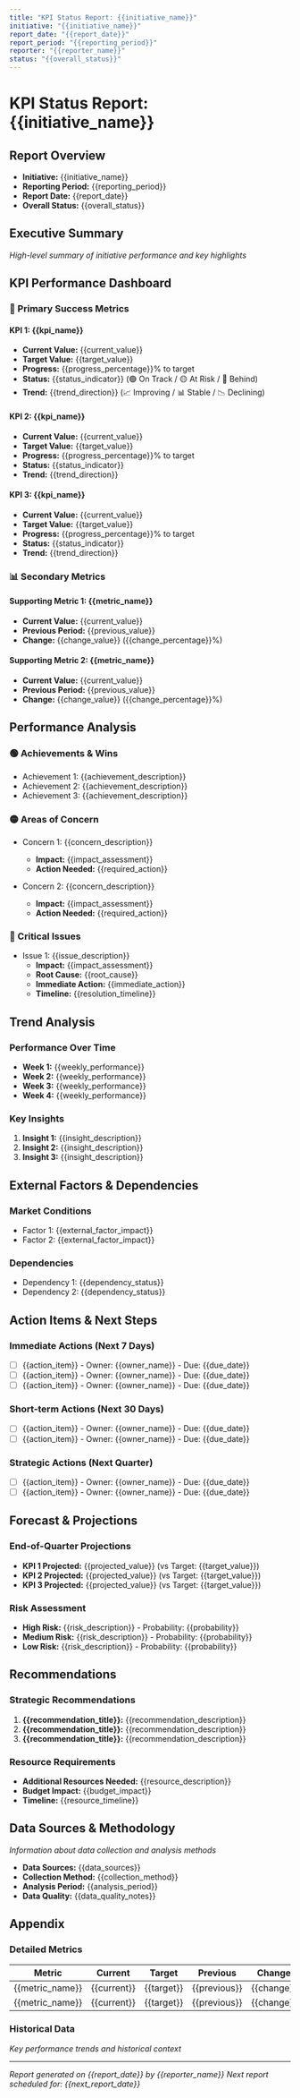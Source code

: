```yaml
---
title: "KPI Status Report: {{initiative_name}}"
initiative: "{{initiative_name}}"
report_date: "{{report_date}}"
report_period: "{{reporting_period}}"
reporter: "{{reporter_name}}"
status: "{{overall_status}}"
---
```


# KPI Status Report: {{initiative_name}}

## Report Overview
- **Initiative:** {{initiative_name}}
- **Reporting Period:** {{reporting_period}}
- **Report Date:** {{report_date}}
- **Overall Status:** {{overall_status}}

## Executive Summary
*High-level summary of initiative performance and key highlights*

## KPI Performance Dashboard

### 🎯 Primary Success Metrics

#### KPI 1: {{kpi_name}}
- **Current Value:** {{current_value}}
- **Target Value:** {{target_value}}
- **Progress:** {{progress_percentage}}% to target
- **Status:** {{status_indicator}} (🟢 On Track / 🟡 At Risk / 🔴 Behind)
- **Trend:** {{trend_direction}} (📈 Improving / 📊 Stable / 📉 Declining)

#### KPI 2: {{kpi_name}}
- **Current Value:** {{current_value}}
- **Target Value:** {{target_value}}
- **Progress:** {{progress_percentage}}% to target
- **Status:** {{status_indicator}}
- **Trend:** {{trend_direction}}

#### KPI 3: {{kpi_name}}
- **Current Value:** {{current_value}}
- **Target Value:** {{target_value}}
- **Progress:** {{progress_percentage}}% to target
- **Status:** {{status_indicator}}
- **Trend:** {{trend_direction}}

### 📊 Secondary Metrics

#### Supporting Metric 1: {{metric_name}}
- **Current Value:** {{current_value}}
- **Previous Period:** {{previous_value}}
- **Change:** {{change_value}} ({{change_percentage}}%)

#### Supporting Metric 2: {{metric_name}}
- **Current Value:** {{current_value}}
- **Previous Period:** {{previous_value}}
- **Change:** {{change_value}} ({{change_percentage}}%)

## Performance Analysis

### 🟢 Achievements & Wins
- Achievement 1: {{achievement_description}}
- Achievement 2: {{achievement_description}}
- Achievement 3: {{achievement_description}}

### 🟡 Areas of Concern
- Concern 1: {{concern_description}}
  - **Impact:** {{impact_assessment}}
  - **Action Needed:** {{required_action}}

- Concern 2: {{concern_description}}
  - **Impact:** {{impact_assessment}}
  - **Action Needed:** {{required_action}}

### 🔴 Critical Issues
- Issue 1: {{issue_description}}
  - **Impact:** {{impact_assessment}}
  - **Root Cause:** {{root_cause}}
  - **Immediate Action:** {{immediate_action}}
  - **Timeline:** {{resolution_timeline}}

## Trend Analysis

### Performance Over Time
- **Week 1:** {{weekly_performance}}
- **Week 2:** {{weekly_performance}}
- **Week 3:** {{weekly_performance}}
- **Week 4:** {{weekly_performance}}

### Key Insights
1. **Insight 1:** {{insight_description}}
2. **Insight 2:** {{insight_description}}
3. **Insight 3:** {{insight_description}}

## External Factors & Dependencies

### Market Conditions
- Factor 1: {{external_factor_impact}}
- Factor 2: {{external_factor_impact}}

### Dependencies
- Dependency 1: {{dependency_status}}
- Dependency 2: {{dependency_status}}

## Action Items & Next Steps

### Immediate Actions (Next 7 Days)
- [ ] {{action_item}} - Owner: {{owner_name}} - Due: {{due_date}}
- [ ] {{action_item}} - Owner: {{owner_name}} - Due: {{due_date}}
- [ ] {{action_item}} - Owner: {{owner_name}} - Due: {{due_date}}

### Short-term Actions (Next 30 Days)
- [ ] {{action_item}} - Owner: {{owner_name}} - Due: {{due_date}}
- [ ] {{action_item}} - Owner: {{owner_name}} - Due: {{due_date}}

### Strategic Actions (Next Quarter)
- [ ] {{action_item}} - Owner: {{owner_name}} - Due: {{due_date}}
- [ ] {{action_item}} - Owner: {{owner_name}} - Due: {{due_date}}

## Forecast & Projections

### End-of-Quarter Projections
- **KPI 1 Projected:** {{projected_value}} (vs Target: {{target_value}})
- **KPI 2 Projected:** {{projected_value}} (vs Target: {{target_value}})
- **KPI 3 Projected:** {{projected_value}} (vs Target: {{target_value}})

### Risk Assessment
- **High Risk:** {{risk_description}} - Probability: {{probability}}
- **Medium Risk:** {{risk_description}} - Probability: {{probability}}
- **Low Risk:** {{risk_description}} - Probability: {{probability}}

## Recommendations

### Strategic Recommendations
1. **{{recommendation_title}}:** {{recommendation_description}}
2. **{{recommendation_title}}:** {{recommendation_description}}
3. **{{recommendation_title}}:** {{recommendation_description}}

### Resource Requirements
- **Additional Resources Needed:** {{resource_description}}
- **Budget Impact:** {{budget_impact}}
- **Timeline:** {{resource_timeline}}

## Data Sources & Methodology
*Information about data collection and analysis methods*

- **Data Sources:** {{data_sources}}
- **Collection Method:** {{collection_method}}
- **Analysis Period:** {{analysis_period}}
- **Data Quality:** {{data_quality_notes}}

## Appendix

### Detailed Metrics
| Metric | Current | Target | Previous | Change | Status |
|--------|---------|--------|----------|--------|--------|
| {{metric_name}} | {{current}} | {{target}} | {{previous}} | {{change}} | {{status}} |
| {{metric_name}} | {{current}} | {{target}} | {{previous}} | {{change}} | {{status}} |

### Historical Data
*Key performance trends and historical context*

---
*Report generated on {{report_date}} by {{reporter_name}}*
*Next report scheduled for: {{next_report_date}}*